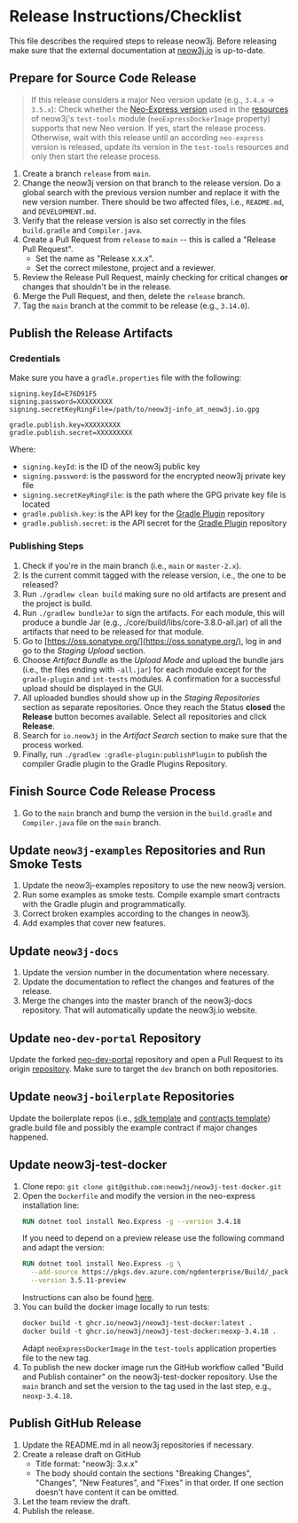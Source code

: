 # Release Instructions/Checklist

This file describes the required steps to release neow3j. Before releasing make sure that the external documentation
at [neow3j.io](https://neow3j.io) is up-to-date.

## Prepare for Source Code Release

> If this release considers a major Neo version update (e.g., `3.4.x` &rarr; `3.5.x`): Check whether the [Neo-Express
> version](https://github.com/neo-project/neo-express/releases) used in
> the [resources](test-tools/src/main/resources/test.properties) of neow3j's `test-tools` module (`neoExpressDockerImage`
> property) supports that new Neo version. If yes, start the release process. Otherwise, wait with this release until an
> according `neo-express` version is released, update its version in the `test-tools` resources and only then start the
> release process.

1. Create a branch `release` from `main`.
2. Change the neow3j version on that branch to the release version. Do a global search with the previous version number
   and replace it with the new version number. There should be two affected files, i.e., `README.md`,
   and `DEVELOPMENT.md`.
3. Verify that the release version is also set correctly in the files `build.gradle` and `Compiler.java`.
4. Create a Pull Request from `release` to `main` -- this is called a "Release Pull Request".
    - Set the name as "Release x.x.x".
    - Set the correct milestone, project and a reviewer.
5. Review the Release Pull Request, mainly checking for critical changes **or** changes that shouldn't be in the
   release.
6. Merge the Pull Request, and then, delete the `release` branch.
7. Tag the `main` branch at the commit to be release (e.g., `3.14.0`).

## Publish the Release Artifacts

### Credentials

Make sure you have a `gradle.properties` file with the following:

```
signing.keyId=E76D91F5
signing.password=XXXXXXXXX
signing.secretKeyRingFile=/path/to/neow3j-info_at_neow3j.io.gpg

gradle.publish.key=XXXXXXXXX
gradle.publish.secret=XXXXXXXXX
```

Where:

- `signing.keyId`: is the ID of the neow3j public key
- `signing.password`: is the password for the encrypted neow3j private key file
- `signing.secretKeyRingFile`: is the path where the GPG private key file is located
- `gradle.publish.key`: is the API key for the [Gradle Plugin](https://plugins.gradle.org) repository
- `gradle.publish.secret`: is the API secret for the [Gradle Plugin](https://plugins.gradle.org) repository

### Publishing Steps

1. Check if you're in the main branch (i.e., `main` or `master-2.x`).
2. Is the current commit tagged with the release version, i.e., the one to be released?
3. Run `./gradlew clean build` making sure no old artifacts are present and the project is build.
4. Run `./gradlew bundleJar` to sign the artifacts. For each module, this will produce a bundle Jar (e.g.,
   ./core/build/libs/core-3.8.0-all.jar) of all the artifacts that need to be released for that module.
5. Go to [https://oss.sonatype.org/](https://oss.sonatype.org/), log in and go to the *Staging Upload* section.
6. Choose *Artifact Bundle* as the *Upload Mode* and upload the bundle jars (i.e., the files ending with `-all.jar`) for
   each module except for the `gradle-plugin` and `int-tests` modules. A confirmation for a successful upload should be
   displayed in the GUI.
7. All uploaded bundles should show up in the *Staging Repositories* section as separate repositories. Once they reach
   the Status **closed** the **Release** button becomes available. Select all repositories and click **Release**.
8. Search for `io.neow3j` in the *Artifact Search* section to make sure that the process worked.
9. Finally, run `./gradlew :gradle-plugin:publishPlugin` to publish the compiler Gradle plugin to the Gradle Plugins
   Repository.

## Finish Source Code Release Process

1. Go to the `main` branch and bump the version in the `build.gradle` and `Compiler.java` file on the `main` branch.

## Update `neow3j-examples` Repositories and Run Smoke Tests

1. Update the neow3j-examples repository to use the new neow3j version.
2. Run some examples as smoke tests. Compile example smart contracts with the Gradle plugin and programmatically.
3. Correct broken examples according to the changes in neow3j.
4. Add examples that cover new features.

## Update `neow3j-docs`

1. Update the version number in the documentation where necessary.
2. Update the documentation to reflect the changes and features of the release.
3. Merge the changes into the master branch of the neow3j-docs repository. That will automatically update the neow3j.io
   website.

## Update `neo-dev-portal` Repository

Update the forked [neo-dev-portal](https://github.com/AxLabs/neo-dev-portal) repository and open a Pull Request to its
origin [repository](https://github.com/neo-project/neo-dev-portal). Make sure to target the `dev` branch on both
repositories.

## Update `neow3j-boilerplate` Repositories

Update the boilerplate repos (i.e., [sdk template](https://github.com/neow3j/neow3j-boilerplate-sdk) and
[contracts template](https://github.com/neow3j/neow3j-boilerplate-sdk)) gradle.build file and possibly the example
contract if major changes happened.

## Update neow3j-test-docker

1. Clone repo: `git clone git@github.com:neow3j/neow3j-test-docker.git`
2. Open the `Dockerfile` and modify the version in the neo-express installation line:
   ```dockerfile
   RUN dotnet tool install Neo.Express -g --version 3.4.18
   ```
   If you need to depend on a preview release use the following command and adapt the version:
   ```dockerfile
   RUN dotnet tool install Neo.Express -g \
     --add-source https://pkgs.dev.azure.com/ngdenterprise/Build/_packaging/public/nuget/v3/index.json \
     --version 3.5.11-preview
   ```
   Instructions can also be found [here](https://github.com/neo-project/neo-express#installing-preview-releases).
3. You can build the docker image locally to run tests: 
   ```dockerfile
   docker build -t ghcr.io/neow3j/neow3j-test-docker:latest .
   docker build -t ghcr.io/neow3j/neow3j-test-docker:neoxp-3.4.18 . 
   ```
   Adapt `neoExpressDockerImage` in the `test-tools` application properties file to the new tag.
4. To publish the new docker image run the GitHub workflow called "Build and Publish container" on the 
   neow3j-test-docker repository. Use the `main` branch and set the version to the tag used in the last step, e.g., 
   `neoxp-3.4.18`.

## Publish GitHub Release

1. Update the README.md in all neow3j repositories if necessary.
2. Create a release draft on GitHub
    - Title format: "neow3j: 3.x.x"
    - The body should contain the sections "Breaking Changes", "Changes", "New Features", and "Fixes" in that order. If
      one section doesn't have content it can be omitted.
3. Let the team review the draft.
4. Publish the release.

